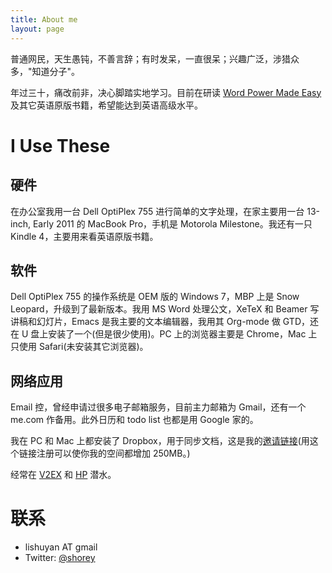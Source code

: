 ```yaml
---
title: About me
layout: page
---
```


普通网民，天生愚钝，不善言辞；有时发呆，一直很呆；兴趣广泛，涉猎众多，"知道分子"。

年过三十，痛改前非，决心脚踏实地学习。目前在研读 [Word Power Made Easy](http://www.amazon.cn/Word-Power-Made-Easy-The-Complete-Handbook-for-Building-a-Superior-Vocabulary-Lewis-Norman/dp/067174190X/ref=sr_1_1?ie=UTF8&qid=1332423432&sr=8-1) 及其它英语原版书籍，希望能达到英语高级水平。

# I Use These #

## 硬件 ##

在办公室我用一台 Dell OptiPlex 755 进行简单的文字处理，在家主要用一台 13-inch, Early 2011 的 MacBook Pro，手机是 Motorola Milestone。我还有一只 Kindle 4，主要用来看英语原版书籍。

## 软件 ##

Dell OptiPlex 755 的操作系统是 OEM 版的 Windows 7，MBP 上是 Snow Leopard，升级到了最新版本。我用 MS Word 处理公文，XeTeX 和 Beamer 写讲稿和幻灯片，Emacs 是我主要的文本编辑器，我用其 Org-mode 做 GTD，还在 U 盘上安装了一个(但是很少使用)。PC 上的浏览器主要是 Chrome，Mac 上只使用 Safari(未安装其它浏览器)。

## 网络应用 ##

Email 控，曾经申请过很多电子邮箱服务，目前主力邮箱为 Gmail，还有一个 me.com 作备用。此外日历和 todo list 也都是用 Google 家的。

我在 PC 和 Mac 上都安装了 Dropbox，用于同步文档，这是我的[邀请链接](http://db.tt/KWBVCt2)(用这个链接注册可以使你我的空间都增加 250MB。)

经常在 [V2EX](http://v2ex.com) 和 [HP](http://hi-pda.com/forum/) 潜水。

# 联系 #

- lishuyan AT gmail
- Twitter: [@shorey](https://twitter.com/#!/shorey)
